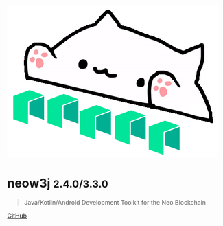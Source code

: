 ![logo](images/neow3j-neo3.png)

# neow3j <small>2.4.0/3.3.0</small>

> Java/Kotlin/Android Development Toolkit for the Neo Blockchain

[GitHub](https://github.com/neow3j/)
